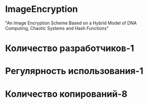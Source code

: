 # ImageEncryption
"An Image Encryption Scheme Based on a Hybrid Model of DNA Computing, Chaotic Systems and Hash Functions"
# Количество разработчиков-1
# Регулярность использования-1
# Количество копирований-8
